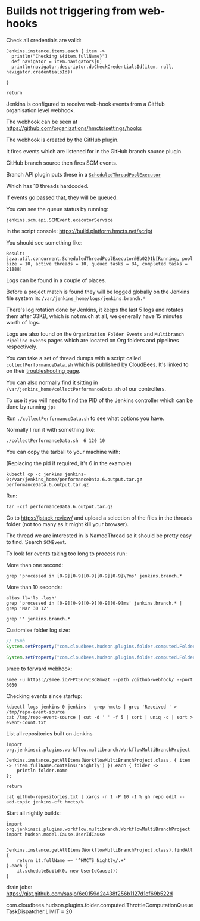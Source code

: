 # Builds not triggering from web-hooks


Check all credentials are valid:
```
Jenkins.instance.items.each { item ->
  println("Checking ${item.fullName}")
  def navigator = item.navigators[0]
  println(navigator.descriptor.doCheckCredentialsId(item, null, navigator.credentialsId))
  
}

return
```

Jenkins is configured to receive web-hook events from a GitHub organisation level webhook.

The webhook can be seen at https://github.com/organizations/hmcts/settings/hooks

The webhook is created by the GitHub plugin.

It fires events which are listened for in the GitHub branch source plugin.

GitHub branch source then fires SCM events.

Branch API plugin puts these in a [`ScheduledThreadPoolExecutor`](https://github.com/jenkinsci/scm-api-plugin/blob/d5adf5eb0e399047884ba0e7335e8ae30df509ba/src/main/java/jenkins/scm/api/SCMEvent.java#L215)

Which has 10 threads hardcoded.

If events go passed that, they will be queued.

You can see the queue status by running:

```
jenkins.scm.api.SCMEvent.executorService
```

In the script console: https://build.platform.hmcts.net/script

You should see something like:
```
Result: java.util.concurrent.ScheduledThreadPoolExecutor@8b0291b[Running, pool size = 10, active threads = 10, queued tasks = 84, completed tasks = 21888]
```

Logs can be found in a couple of places.

Before a project match is found they will be logged globally on the Jenkins file system in:
`/var/jenkins_home/logs/jenkins.branch.*`

There's log rotation done by Jenkins, it keeps the last 5 logs and rotates them after 33KB, which is not much at all, we generally have 15 minutes worth of logs.

Logs are also found on the `Organization Folder Events` and `Multibranch Pipeline Events` pages which are located on Org folders and pipelines respectively.

You can take a set of thread dumps with a script called `collectPerformanceData.sh` which is published by CloudBees. It's linked to on their [troubleshooting page](https://support.cloudbees.com/hc/en-us/articles/360016440131-What-is-collectPerformanceData-sh-and-how-does-it-help-).

You can also normally find it sitting in `/var/jenkins_home/collectPerformanceData.sh` of our controllers.

To use it you will need to find the PID of the Jenkins controller which can be done by running `jps`

Run `./collectPerformanceData.sh` to see what options you have.

Normally I run it with something like:
```
./collectPerformanceData.sh  6 120 10
```

You can copy the tarball to your machine with:

(Replacing the pid if required, it's 6 in the example)

```
kubectl cp -c jenkins jenkins-0:/var/jenkins_home/performanceData.6.output.tar.gz performanceData.6.output.tar.gz
```

Run:
```
tar -xzf performanceData.6.output.tar.gz
```

Go to https://jstack.review/ and upload a selection of the files in the threads folder (not too many as it might kill your browser).

The thread we are interested in is NamedThread so it should be pretty easy to find.
Search `SCMEvent`.

To look for events taking too long to process run:

More than one second:
```
grep 'processed in [0-9][0-9][0-9][0-9][0-9]\?ms' jenkins.branch.*
```

More than 10 seconds:
```
alias ll='ls -lash'
grep 'processed in [0-9][0-9][0-9][0-9][0-9]ms' jenkins.branch.* | grep 'Mar 30 12'

grep '' jenkins.branch.*
```

Customise folder log size:

```groovy
// 15mb
System.setProperty("com.cloudbees.hudson.plugins.folder.computed.FolderComputation.EVENT_LOG_MAX_SIZE", "15000")

System.setProperty("com.cloudbees.hudson.plugins.folder.computed.FolderComputation.BACKUP_LOG_COUNT", "10")
```

smee to forward webhook:
```
smee -u https://smee.io/FPC56rvI8d8mw2t --path /github-webhook/ --port 8080
```

Checking events since startup:

```
kubectl logs jenkins-0 jenkins | grep hmcts | grep 'Received ' > /tmp/repo-event-source
cat /tmp/repo-event-source | cut -d ' ' -f 5 | sort | uniq -c | sort > event-count.txt
```


List all repositories built on Jenkins
```
import org.jenkinsci.plugins.workflow.multibranch.WorkflowMultiBranchProject

Jenkins.instance.getAllItems(WorkflowMultiBranchProject.class, { item -> !item.fullName.contains('Nightly') }).each { folder ->
    println folder.name
};

return 
```

```
cat github-repositories.txt | xargs -n 1 -P 10 -I % gh repo edit --add-topic jenkins-cft hmcts/%
```

Start all nightly builds:

```
import org.jenkinsci.plugins.workflow.multibranch.WorkflowMultiBranchProject
import hudson.model.Cause.UserIdCause


Jenkins.instance.getAllItems(WorkflowMultiBranchProject.class).findAll {
    return it.fullName =~ '^HMCTS_Nightly/.+'
}.each {
    it.scheduleBuild(0, new UserIdCause())
}
```

drain jobs:
https://gist.github.com/sasjo/6c0159d2a438f256b1127d1ef69b522d

com.cloudbees.hudson.plugins.folder.computed.ThrottleComputationQueueTaskDispatcher.LIMIT = 20